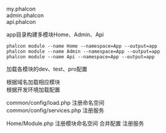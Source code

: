 my.phalcon<br/>
admin.phalcon<br/>
api.phalcon<br/>

app目录构建多模块Home、Admin、Api

	phalcon module --name Home --namespace=App --output=app
	phalcon module --name Admin --namespace=App --output=app
	phalcon module --name Api --namespace=App --output=app

加载各模块的dev、test、pro配置

根据域名加载相应模块<br/>
根据开发环境加载配置<br/>

common/config/load.php 注册命名空间<br/>
common/config/services.php 注册服务<br/>

Home/Module.php 
	注册模块命名空间
	合并配置
	注册服务



